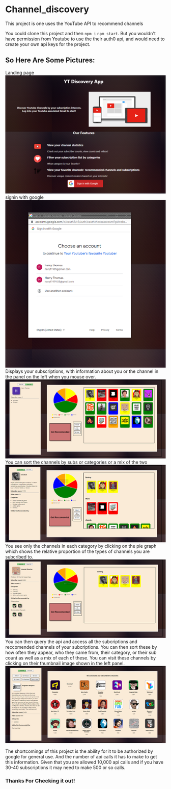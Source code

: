 # Channel_discovery
This project is one uses the YouTube API to recommend channels

You could clone this project and then `npm i` `npm start`. But you wouldn't have permission from Youtube to use the their auth0 api, and would need to create your own api keys for the project.

## So Here Are Some Pictures:
Landing page
!['landing'](https://github.com/harry-th/Channel_discovery/blob/main/react-front/screenshots/landing.PNG?raw=true)
signin with google
!['signin'](https://github.com/harry-th/Channel_discovery/blob/main/react-front/screenshots/signin.PNG?raw=true)
Displays your subscriptions, with information about you or the channel in the panel on the left when you mouse over.
![home](https://github.com/harry-th/Channel_discovery/blob/main/react-front/screenshots/home.PNG?raw=true)
You can sort the channels by subs or categories or a mix of the two
!['sorted by category'](https://github.com/harry-th/Channel_discovery/blob/main/react-front/screenshots/sorted%20by%20category.PNG?raw=true)
You see only the channels in each category by clicking on the pie graph which shows the relative proportion of the types of channels you are subcribed to.
!['select'](https://github.com/harry-th/Channel_discovery/blob/main/react-front/screenshots/select.PNG?raw=true)
You can then query the api and access all the subcriptions and reccomended channels of your subcriptions. You can then sort these by how often they appear, who they came from, their category, or their sub count as well as a mix of each of these.
You can visit these channels by clicking on their thumbnail image shown in the left panel.
!['reccomended channels'](https://github.com/harry-th/Channel_discovery/blob/main/react-front/screenshots/reccomended%20channels.PNG?raw=true)

The shortcomings of this project is the ability for it to be authorized by google for general use. And the number of api calls it has to make to get this information. Given that you are allowed 10,000 api calls and if you have 30-40 subscriptions it may need to make 500 or so calls.

### Thanks For Checking it out!
